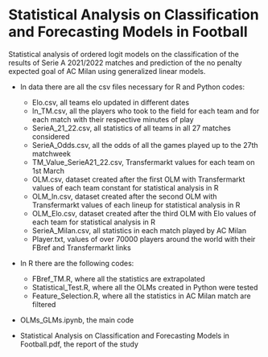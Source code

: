 # Statistical Analysis on Classification and Forecasting Models in Football
Statistical analysis of ordered logit models on the classification of the results of Serie A 2021/2022 matches and prediction of the no penalty expected goal of AC Milan using generalized linear models.

- In data there are all the csv files necessary for R and Python codes:

  - Elo.csv, all teams elo updated in different dates
  - ln_TM.csv, all the players who took to the field for each team and for each match with their respective minutes of play
  - SerieA_21_22.csv, all statistics of all teams in all 27 matches considered
  - SerieA_Odds.csv, all the odds of all the games played up to the 27th matchweek
  - TM_Value_SerieA21_22.csv, Transfermarkt values for each team on 1st March
  - OLM.csv, dataset created after the first OLM with Transfermarkt values of each team constant for statistical analysis in R
  - OLM_ln.csv, dataset created after the second OLM with Transfermarkt values of each lineup for statistical analysis in R
  - OLM_Elo.csv, dataset created after the third OLM with Elo values of each team for statistical analysis in R
  - SerieA_Milan.csv, all statistics in each match played by AC Milan
  - Player.txt, values of over 70000 players around the world with their FBref and Transfermarkt links


- In R there are the following codes:

  - FBref_TM.R, where all the statistics are extrapolated
  - Statistical_Test.R, where all the OLMs created in Python were tested
  - Feature_Selection.R, where all the statistics in AC Milan match are filtered

- OLMs_GLMs.ipynb, the main code

- Statistical Analysis on Classification and Forecasting Models in Football.pdf, the report of the study
